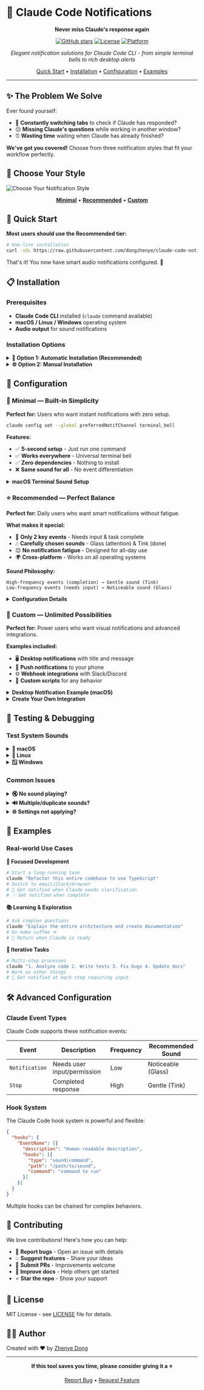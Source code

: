 # 🔔 Claude Code Notifications

<div align="center">
  
  **Never miss Claude's response again**
  
  [![GitHub stars](https://img.shields.io/github/stars/dongzhenye/claude-code-notifications?style=flat-square)](https://github.com/dongzhenye/claude-code-notifications/stargazers)
  [![License](https://img.shields.io/badge/license-MIT-blue?style=flat-square)](LICENSE)
  [![Platform](https://img.shields.io/badge/platform-macOS%20%7C%20Linux%20%7C%20Windows-lightgrey?style=flat-square)](https://github.com/dongzhenye/claude-code-notifications)
  
  *Elegant notification solutions for Claude Code CLI - from simple terminal bells to rich desktop alerts*
  
  [Quick Start](#-quick-start) • [Installation](#-installation) • [Configuration](#-configuration) • [Examples](#-examples)

</div>

---

## ✨ The Problem We Solve

Ever found yourself:
- 🤔 **Constantly switching tabs** to check if Claude has responded?
- 😔 **Missing Claude's questions** while working in another window?
- ⏰ **Wasting time** waiting when Claude has already finished?

**We've got you covered!** Choose from three notification styles that fit your workflow perfectly.

## 🎯 Choose Your Style

![Choose Your Notification Style](assets/tiers-desktop.jpeg)

<div align="center">
  
  **[Minimal](#-minimal--built-in-simplicity)** • **[Recommended](#-recommended--perfect-balance)** • **[Custom](#-custom--unlimited-possibilities)**
  
</div>

## 🚀 Quick Start

**Most users should use the Recommended tier:**

```bash
# One-line installation
curl -sSL https://raw.githubusercontent.com/dongzhenye/claude-code-notifications/main/install.sh | bash
```

That's it! You now have smart audio notifications configured. 🎉

## 📋 Installation

### Prerequisites

- **Claude Code CLI** installed (`claude` command available)
- **macOS / Linux / Windows** operating system
- **Audio output** for sound notifications

### Installation Options

<details>
<summary><b>🎯 Option 1: Automatic Installation (Recommended)</b></summary>

```bash
# Download and run the installer
curl -sSL https://raw.githubusercontent.com/dongzhenye/claude-code-notifications/main/install.sh | bash
```

Or clone and run locally:

```bash
git clone https://github.com/dongzhenye/claude-code-notifications.git
cd claude-code-notifications
./install.sh
```

The installer will:
- ✅ Detect your operating system
- ✅ Apply the recommended configuration
- ✅ Create a backup of existing settings
- ✅ Provide desktop notification setup options

</details>

<details>
<summary><b>⚙️ Option 2: Manual Installation</b></summary>

1. **Choose your configuration file:**
   - macOS: `recommended/recommended.macos.json`
   - Linux: `recommended/recommended.linux.json`
   - Windows: `recommended/recommended.windows.json`

2. **Copy to Claude settings:**
   ```bash
   cp recommended/recommended.macos.json ~/.claude/settings.json
   ```

3. **Test the configuration:**
   ```bash
   # macOS
   afplay /System/Library/Sounds/Glass.aiff
   
   # Linux
   paplay /usr/share/sounds/freedesktop/stereo/message.oga
   
   # Windows (PowerShell)
   [System.Media.SystemSounds]::Asterisk.Play()
   ```

</details>

## 🎨 Configuration

### 🔵 Minimal — Built-in Simplicity

**Perfect for:** Users who want instant notifications with zero setup.

```bash
claude config set --global preferredNotifChannel terminal_bell
```

**Features:**
- ✅ **5-second setup** - Just run one command
- ✅ **Works everywhere** - Universal terminal bell
- ✅ **Zero dependencies** - Nothing to install
- ❌ **Same sound for all** - No event differentiation

<details>
<summary><b>macOS Terminal Sound Setup</b></summary>

If you don't hear the bell on macOS:
1. Open **Terminal → Preferences → Profiles**
2. Select your profile → **Advanced** tab
3. Enable **"Audible bell"**
4. Adjust volume in **System Preferences → Sound**

</details>

### ⭐ Recommended — Perfect Balance

**Perfect for:** Daily users who want smart notifications without fatigue.

**What makes it special:**
- 🎵 **Only 2 key events** - Needs input & task complete
- 🎶 **Carefully chosen sounds** - Glass (attention) & Tink (done)
- 😌 **No notification fatigue** - Designed for all-day use
- 🌍 **Cross-platform** - Works on all operating systems

**Sound Philosophy:**
```
High-frequency events (completion) → Gentle sound (Tink)
Low-frequency events (needs input) → Noticeable sound (Glass)
```

<details>
<summary><b>Configuration Details</b></summary>

The configuration maps Claude events to system sounds:

```json
{
  "hooks": {
    "Stop": [{
      "description": "Sound notification on completion",
      "hooks": [{
        "type": "sound",
        "path": "/System/Library/Sounds/Tink.aiff"
      }]
    }],
    "Notification": [{
      "description": "Sound notification when input needed",
      "hooks": [{
        "type": "sound",
        "path": "/System/Library/Sounds/Glass.aiff"
      }]
    }]
  }
}
```

</details>

### 🚀 Custom — Unlimited Possibilities

**Perfect for:** Power users who want visual notifications and advanced integrations.

**Examples included:**
- 🖥️ **Desktop notifications** with title and message
- 📱 **Push notifications** to your phone
- 🌐 **Webhook integrations** with Slack/Discord
- 🎨 **Custom scripts** for any behavior

<details>
<summary><b>Desktop Notification Example (macOS)</b></summary>

```bash
# Install terminal-notifier (if needed)
brew install terminal-notifier

# Use the provided script
cp custom/system-notify.macos.sh ~/claude-code-notifications/

# Configure in ~/.claude/settings.json
{
  "hooks": {
    "Notification": [{
      "hooks": [{
        "type": "command",
        "command": "~/claude-code-notifications/custom/system-notify.macos.sh notification"
      }]
    }]
  }
}
```

The script provides:
- 🔔 System notification center integration
- 📝 Custom titles and messages
- 🎵 Optional sound effects
- 🖼️ Claude icon in notifications

</details>

<details>
<summary><b>Create Your Own Integration</b></summary>

Create a custom script that receives the event type as first argument:

```bash
#!/bin/bash
EVENT_TYPE=$1

case "$EVENT_TYPE" in
  "notification")
    # Your code for input needed
    curl -X POST https://your-webhook.com/claude-needs-input
    ;;
  "stop")
    # Your code for task complete
    osascript -e 'display notification "Task complete!" with title "Claude"'
    ;;
esac
```

Endless possibilities:
- 🏠 Smart home integration (turn on a light)
- 📊 Log events to a database
- 🤖 Trigger other automations
- 📈 Track productivity metrics

</details>

## 🧪 Testing & Debugging

### Test System Sounds

<details>
<summary><b>🍎 macOS</b></summary>

```bash
# Test individual sounds
afplay /System/Library/Sounds/Glass.aiff
afplay /System/Library/Sounds/Tink.aiff

# Explore all available sounds
for sound in Basso Blow Bottle Frog Funk Glass Hero Morse Ping Pop Purr Sosumi Submarine Tink; do 
  echo "Playing $sound..."
  afplay "/System/Library/Sounds/$sound.aiff"
  sleep 1
done
```

</details>

<details>
<summary><b>🐧 Linux</b></summary>

```bash
# Test with PulseAudio
paplay /usr/share/sounds/freedesktop/stereo/message.oga

# Test with ALSA
aplay /usr/share/sounds/freedesktop/stereo/complete.oga

# List available sounds
find /usr/share/sounds -name "*.oga" -o -name "*.wav"
```

</details>

<details>
<summary><b>🪟 Windows</b></summary>

```powershell
# Test system sounds
[System.Media.SystemSounds]::Asterisk.Play()
[System.Media.SystemSounds]::Exclamation.Play()
[System.Media.SystemSounds]::Hand.Play()

# List available WAV files
Get-ChildItem C:\Windows\Media\*.wav | Select-Object Name
```

</details>

### Common Issues

<details>
<summary><b>🔇 No sound playing?</b></summary>

1. **Check system volume** - Ensure it's not muted
2. **Test the sound file directly** - Use commands above
3. **Verify file paths** - Ensure sound files exist
4. **Check permissions** - Some systems restrict audio playback

</details>

<details>
<summary><b>🔊 Multiple/duplicate sounds?</b></summary>

1. **Clear terminal bell:**
   ```bash
   claude config set --global preferredNotifChannel none
   ```

2. **Check for duplicate hooks:**
   ```bash
   cat ~/.claude/settings.json
   ```

3. **Use the installer's backup:**
   ```bash
   cp ~/.claude/settings.json.backup ~/.claude/settings.json
   ```

</details>

<details>
<summary><b>⚙️ Settings not applying?</b></summary>

- Settings take effect **immediately** (no restart needed)
- Check JSON syntax with `jq . ~/.claude/settings.json`
- Ensure you're editing the correct file: `~/.claude/settings.json`
- Try the automatic installer for proper configuration

</details>

## 📖 Examples

### Real-world Use Cases

**🎯 Focused Development**
```bash
# Start a long-running task
claude "Refactor this entire codebase to use TypeScript"
# Switch to email/Slack/browser
# 🔔 Get notified when Claude needs clarification
# ✅ Get notified when complete
```

**📚 Learning & Exploration**
```bash
# Ask complex questions
claude "Explain the entire architecture and create documentation"
# Go make coffee ☕
# 🔔 Return when Claude is ready
```

**🔄 Iterative Tasks**
```bash
# Multi-step processes
claude "1. Analyze code 2. Write tests 3. Fix bugs 4. Update docs"
# Work on other things
# 🔔 Get notified at each step requiring input
```

## 🛠️ Advanced Configuration

### Claude Event Types

Claude Code supports these notification events:

| Event | Description | Frequency | Recommended Sound |
|-------|-------------|-----------|-------------------|
| `Notification` | Needs user input/permission | Low | Noticeable (Glass) |
| `Stop` | Completed response | High | Gentle (Tink) |

### Hook System

The Claude Code hook system is powerful and flexible:

```json
{
  "hooks": {
    "EventName": [{
      "description": "Human-readable description",
      "hooks": [{
        "type": "sound|command",
        "path": "/path/to/sound",
        "command": "command to run"
      }]
    }]
  }
}
```

Multiple hooks can be chained for complex behaviors.

## 🤝 Contributing

We love contributions! Here's how you can help:

- 🐛 **Report bugs** - Open an issue with details
- 💡 **Suggest features** - Share your ideas
- 🔧 **Submit PRs** - Improvements welcome
- 📖 **Improve docs** - Help others get started
- ⭐ **Star the repo** - Show your support

## 📄 License

MIT License - see [LICENSE](LICENSE) file for details.

## 👨‍💻 Author

Created with ❤️ by [Zhenye Dong](https://github.com/dongzhenye)

---

<div align="center">
  
  **If this tool saves you time, please consider giving it a ⭐**
  
  [Report Bug](https://github.com/dongzhenye/claude-code-notifications/issues) • [Request Feature](https://github.com/dongzhenye/claude-code-notifications/issues)
  
</div>